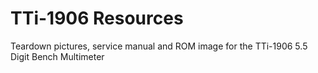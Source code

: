 # TTi-1906 Resources
 Teardown pictures, service manual and ROM image for the TTi-1906 5.5 Digit Bench Multimeter
